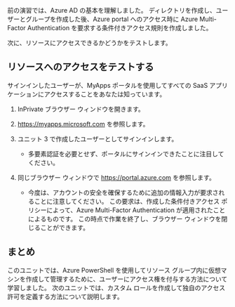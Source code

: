 前の演習では、Azure AD の基本を理解しました。 ディレクトリを作成し、ユーザーとグループを作成した後、Azure portal へのアクセス時に Azure Multi-Factor Authentication を要求する条件付きアクセス規則を作成しました。

次に、リソースにアクセスできるかどうかをテストします。

## <a name="test-access-to-resources"></a>リソースへのアクセスをテストする

サインインしたユーザーが、MyApps ポータルを使用してすべての SaaS アプリケーションにアクセスすることをあなたは知っています。

1. InPrivate ブラウザー ウィンドウを開きます。

1. https://myapps.microsoft.com を参照します。

1. ユニット 3 で作成したユーザーとしてサインインします。

   * 多要素認証を必要とせず、ポータルにサインインできたことに注目してください。

1. 同じブラウザー ウィンドウで https://portal.azure.com を参照します。

   * 今度は、アカウントの安全を確保するために追加の情報入力が要求されることに注意してください。 この要求は、作成した条件付きアクセス ポリシーによって、Azure Multi-Factor Authentication が適用されたことによるものです。 この時点で作業を終了し、ブラウザー ウィンドウを閉じることができます。

## <a name="summary"></a>まとめ

このユニットでは、Azure PowerShell を使用してリソース グループ内に仮想マシンを作成して管理するために、ユーザーにアクセス権を付与する方法について学習しました。 次のユニットでは、カスタム ロールを作成して独自のアクセス許可を定義する方法について説明します。